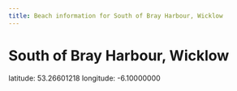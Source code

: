 ```yaml
---
title: Beach information for South of Bray Harbour, Wicklow
---
```

# South of Bray Harbour, Wicklow 

<div class="location-info">latitude: 53.26601218 longitude: -6.10000000</div>
<div id="met-eireann-warnings" onload="get_met_eireann_warnings(EI31)"></div>
<div></div>